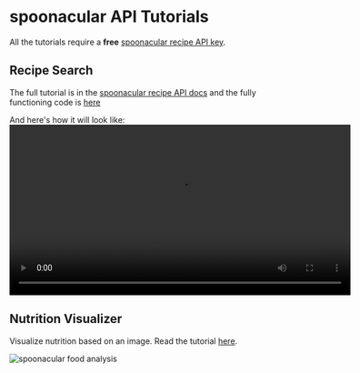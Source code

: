 # spoonacular API Tutorials

All the tutorials require a **free** [spoonacular recipe API key](https://spoonacular.com/food-api).

## Recipe Search
The full tutorial is in the [spoonacular recipe API docs](https://spoonacular.com/food-api/docs#Recipe-Search-Tutorial) and the fully functioning code is [here](spoonacular-recipe-search/spoonacular-recipe-search-full-code.html)

And here's how it will look like:
<video src="spoonacular-recipe-search/spoonacular-recipe-search-demo.mp4" controls width="600">
    Your browser does not support the video tag.
</video>

## Nutrition Visualizer
Visualize nutrition based on an image. Read the tutorial [here](spoonacular-nutrition-visualizer/README.md).

![spoonacular food analysis](spoonacular-nutrition-visualizer/spoonacular-image-analysis.gif)